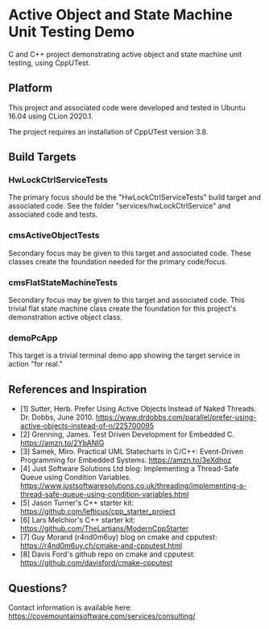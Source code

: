 # Active Object and State Machine Unit Testing Demo
C and C++ project demonstrating active object and state machine unit testing, using CppUTest.

## Platform
This project and associated code were developed and tested in Ubuntu 16.04 using CLion 2020.1.

The project requires an installation of CppUTest version 3.8. 

## Build Targets
### HwLockCtrlServiceTests
The primary focus should be the "HwLockCtrlServiceTests" build target and associated code. See the
folder "services/hwLockCtrlService" and associated code and tests.

### cmsActiveObjectTests
Secondary focus may be given to this target and associated code. 
These classes create the foundation needed for the primary code/focus.
 
### cmsFlatStateMachineTests
Secondary focus may be given to this target and associated code. 
This trivial flat state machine class create the foundation for this project's 
demonstration active object class.

### demoPcApp
This target is a trivial terminal demo app showing the target service in action "for real."

## References and Inspiration
* [1] Sutter, Herb. Prefer Using Active Objects Instead of Naked Threads. Dr. Dobbs, June 2010. https://www.drdobbs.com/parallel/prefer-using-active-objects-instead-of-n/225700095
* [2] Grenning, James. Test Driven Development for Embedded C. https://amzn.to/2YbANIG 
* [3] Samek, Miro. Practical UML Statecharts in C/C++: Event-Driven Programming for Embedded Systems. https://amzn.to/3eXdhoz
* [4] Just Software Solutions Ltd blog: Implementing a Thread-Safe Queue using Condition Variables. https://www.justsoftwaresolutions.co.uk/threading/implementing-a-thread-safe-queue-using-condition-variables.html
* [5] Jason Turner's C++ starter kit: https://github.com/lefticus/cpp_starter_project
* [6] Lars Melchior's C++ starter kit: https://github.com/TheLartians/ModernCppStarter
* [7] Guy Morand (r4nd0m6uy) blog on cmake and cpputest: https://r4nd0m6uy.ch/cmake-and-cpputest.html
* [8] Davis Ford's github repo on cmake and cpputest: https://github.com/davisford/cmake-cpputest

## Questions?
Contact information is available here:
https://covemountainsoftware.com/services/consulting/
